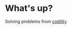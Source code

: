 # What's up?
Solving problems from <a href='https://codility.com/programmers/lessons/' target='_blank'>codility</a>
